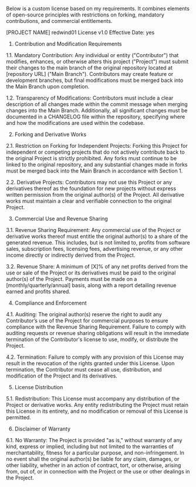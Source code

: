 Below is a custom license based on my requirements. It combines elements of open-source principles with restrictions on forking, mandatory contributions, and commercial entitlements.

[PROJECT NAME] redwind01 License v1.0
Effective Date: yes 

1. Contribution and Modification Requirements

1.1. Mandatory Contribution: Any individual or entity ("Contributor") that modifies, enhances, or otherwise alters this project ("Project") must submit their changes to the main branch of the original repository located at [repository URL] ("Main Branch"). Contributors may create feature or development branches, but final modifications must be merged back into the Main Branch upon completion.

1.2. Transparency of Modifications: Contributors must include a clear description of all changes made within the commit message when merging changes into the Main Branch. Additionally, all significant changes must be documented in a CHANGELOG file within the repository, specifying where and how the modifications are used within the codebase.

2. Forking and Derivative Works

2.1. Restriction on Forking for Independent Projects: Forking this Project for independent or competing projects that do not actively contribute back to the original Project is strictly prohibited. Any forks must continue to be linked to the original repository, and any substantial changes made in forks must be merged back into the Main Branch in accordance with Section 1.

2.2. Derivative Projects: Contributors may not use this Project or any derivatives thereof as the foundation for new projects without express written permission from the original author(s) of the Project. All derivative works must maintain a clear and verifiable connection to the original Project.

3. Commercial Use and Revenue Sharing

3.1. Revenue Sharing Requirement: Any commercial use of the Project or derivative works thereof must entitle the original author(s) to a share of the generated revenue. This includes, but is not limited to, profits from software sales, subscription fees, licensing fees, advertising revenue, or any other income directly or indirectly derived from the Project.

3.2. Revenue Share: A minimum of [X]% of any net profits derived from the use or sale of the Project or its derivatives must be paid to the original author(s) of the Project. Payments must be made on a [monthly/quarterly/annual] basis, along with a report detailing revenue earned and profits shared.

4. Compliance and Enforcement

4.1. Auditing: The original author(s) reserve the right to audit any Contributor’s use of the Project for commercial purposes to ensure compliance with the Revenue Sharing Requirement. Failure to comply with auditing requests or revenue sharing obligations will result in the immediate termination of the Contributor's license to use, modify, or distribute the Project.

4.2. Termination: Failure to comply with any provision of this License may result in the revocation of the rights granted under this License. Upon termination, the Contributor must cease all use, distribution, and modification of the Project and its derivatives.

5. License Distribution

5.1. Redistribution: This License must accompany any distribution of the Project or derivative works. Any entity redistributing the Project must retain this License in its entirety, and no modification or removal of this License is permitted.

6. Disclaimer of Warranty

6.1. No Warranty: The Project is provided "as is," without warranty of any kind, express or implied, including but not limited to the warranties of merchantability, fitness for a particular purpose, and non-infringement. In no event shall the original author(s) be liable for any claim, damages, or other liability, whether in an action of contract, tort, or otherwise, arising from, out of, or in connection with the Project or the use or other dealings in the Project.